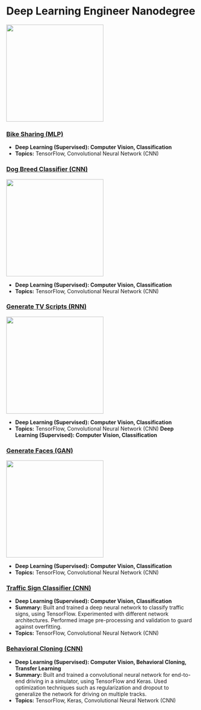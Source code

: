 # Deep Learning Engineer Nanodegree


<img src="https://github.com/jquickgh/bike-sharing-mlp/blob/master/bike-sharing.jpg" width="258">

### [Bike Sharing (MLP)](https://github.com/jquickgh/bike-sharing-mlp)
- **Deep Learning (Supervised): Computer Vision, Classification**
- **Topics:** TensorFlow, Convolutional Neural Network (CNN)
 
### [Dog Breed Classifier (CNN)](https://github.com/jquickgh/dog-breed-classifier-cnn)
<img src="https://github.com/jquickgh/dog-breed-classifier-cnn/blob/master/dog-breed.jpg" width="258"> 

- **Deep Learning (Supervised): Computer Vision, Classification**
- **Topics:** TensorFlow, Convolutional Neural Network (CNN)
  
### [Generate TV Scripts (RNN)](https://github.com/jquickgh/generate-tv-scripts-rnn)
 <img src="https://github.com/jquickgh/generate-tv-scripts-rnn/blob/master/generate-tv-scripts.jpg" width="258">

- **Deep Learning (Supervised): Computer Vision, Classification**
- **Topics:** TensorFlow, Convolutional Neural Network (CNN)
  **Deep Learning (Supervised): Computer Vision, Classification**
 
### [Generate Faces (GAN)](https://github.com/jquickgh/generate-faces-gan)
<img src="https://github.com/jquickgh/generate-faces-gan/blob/master/generate-faces.jpg" width="258">

- **Deep Learning (Supervised): Computer Vision, Classification**
- **Topics:** TensorFlow, Convolutional Neural Network (CNN)
 
 
 
 
### [Traffic Sign Classifier (CNN)](https://github.com/jquickgh/traffic-sign-classifier-cnn)
 - **Deep Learning (Supervised): Computer Vision, Classification**
 - **Summary:** Built and trained a deep neural network to classify traffic signs, using TensorFlow. Experimented with different network architectures. Performed image pre-processing and validation to guard against overfitting.
 - **Topics:** TensorFlow, Convolutional Neural Network (CNN)
 
### [Behavioral Cloning (CNN)](https://github.com/jquickgh/behavioral-cloning-cnn)
 - **Deep Learning (Supervised): Computer Vision, Behavioral Cloning, Transfer Learning**
 - **Summary:** Built and trained a convolutional neural network for end-to-end driving in a simulator, using TensorFlow and Keras. Used optimization techniques such as regularization and dropout to generalize the network for driving on multiple tracks.
 - **Topics:** TensorFlow, Keras, Convolutional Neural Network (CNN)


 

 


